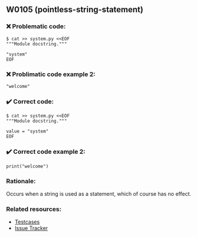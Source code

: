 ## W0105 (pointless-string-statement)

### :x: Problematic code:

```console
$ cat >> system.py <<EOF
"""Module docstring."""

"system"
EOF
```

### :x: Problimatic code example 2:
```
"welcome"
```




### :heavy_check_mark: Correct code:

```console
$ cat >> system.py <<EOF
"""Module docstring."""

value = "system"
EOF
```

### :heavy_check_mark: Correct code example 2:
```
print("welcome")
```


### Rationale:

Occurs when a string is used as a statement, which of course has no effect.

### Related resources:

- [Testcases](https://github.com/PyCQA/pylint/blob/master/tests/functional/s/statement_without_effect.py)
- [Issue Tracker](https://github.com/PyCQA/pylint/issues?q=is%3Aissue+%22pointless-string-statement%22+OR+%22W0105%22)
